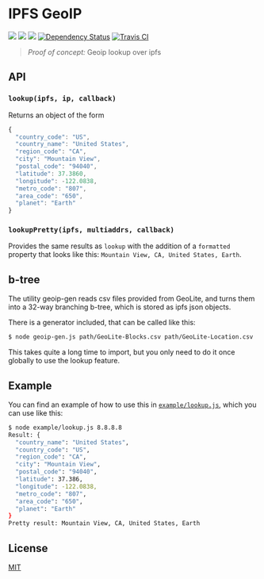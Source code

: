# IPFS GeoIP

[![](https://img.shields.io/badge/made%20by-Protocol%20Labs-blue.svg?style=flat-square)](http://ipn.io) [![](https://img.shields.io/badge/project-IPFS-blue.svg?style=flat-square)](http://ipfs.io/) [![](https://img.shields.io/badge/freenode-%23ipfs-blue.svg?style=flat-square)](http://webchat.freenode.net/?channels=%23ipfs)
[![Dependency Status](https://david-dm.org/ipfs/ipfs-geoip.svg?style=flat-square)](https://david-dm.org/ipfs/ipfs-geoip)
[![Travis CI](https://travis-ci.org/ipfs/ipfs-geoip.svg?branch=master)](https://travis-ci.org/ipfs/ipfs-geoip)


> *Proof of concept:* Geoip lookup over ipfs


## API

### `lookup(ipfs, ip, callback)`

Returns an object of the form

```js
{
  "country_code": "US",
  "country_name": "United States",
  "region_code": "CA",
  "city": "Mountain View",
  "postal_code": "94040",
  "latitude": 37.3860,
  "longitude": -122.0838,
  "metro_code": "807",
  "area_code": "650",
  "planet": "Earth"
}
```

### `lookupPretty(ipfs, multiaddrs, callback)`

Provides the same results as `lookup` with the addition of
a `formatted` property that looks like this: `Mountain View, CA, United States, Earth`.

## b-tree

The utility geoip-gen reads csv files provided from GeoLite, and turns them into a 32-way branching b-tree, which is stored as ipfs json objects.

There is a generator included, that can be called like this:

```bash
$ node geoip-gen.js path/GeoLite-Blocks.csv path/GeoLite-Location.csv
```

This takes quite a long time to import, but you only need to do it once globally to use the lookup feature.

## Example

You can find an example of how to use this in [`example/lookup.js`](example/lookup.js), which you can use like this:

```bash
$ node example/lookup.js 8.8.8.8
Result: {
  "country_name": "United States",
  "country_code": "US",
  "region_code": "CA",
  "city": "Mountain View",
  "postal_code": "94040",
  "latitude": 37.386,
  "longitude": -122.0838,
  "metro_code": "807",
  "area_code": "650",
  "planet": "Earth"
}
Pretty result: Mountain View, CA, United States, Earth
```

## License

[MIT](LICENSE)
